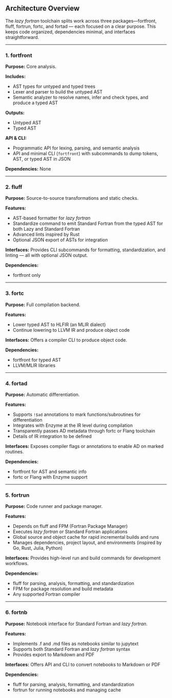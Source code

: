 ## Architecture Overview

The *lazy fortran* toolchain splits work across three packages—fortfront, fluff, fortrun, fortc, and fortad — each focused on a clear purpose. This keeps code organized, dependencies minimal, and interfaces straightforward.

---

### 1. fortfront

**Purpose:** Core analysis.

**Includes:**

- AST types for untyped and typed trees
- Lexer and parser to build the untyped AST
- Semantic analyzer to resolve names, infer and check types, and produce a typed AST

**Outputs:**

- Untyped AST
- Typed AST

**API & CLI:**

- Programmatic API for lexing, parsing, and semantic analysis
- API and minimal CLI (`fortfront`) with subcommands to dump tokens, AST, or typed AST in JSON

**Dependencies:** None

---

### 2. fluff

**Purpose:** Source-to-source transformations and static checks.

**Features:**

- AST-based formatter for *lazy fortran*
- Standardize command to emit Standard Fortran from the typed AST for both Lazy and Standard Fortran
- Advanced lints inspired by Rust
- Optional JSON export of ASTs for integration

**Interfaces:** Provides CLI subcommands for formatting, standardization, and linting — all with optional JSON output.

**Dependencies:**

- fortfront only

---

### 3. fortc

**Purpose:** Full compilation backend.

**Features:**

- Lower typed AST to HLFIR (an MLIR dialect)
- Continue lowering to LLVM IR and produce object code

**Interfaces:** Offers a compiler CLI to produce object code.

**Dependencies:**

- fortfront for typed AST
- LLVM/MLIR libraries

---

### 4. fortad

**Purpose:** Automatic differentiation.

**Features:**

- Supports `!$ad` annotations to mark functions/subroutines for differentiation
- Integrates with Enzyme at the IR level during compilation
- Transparently passes AD metadata through fortc or Flang toolchain
- Details of IR integration to be defined

**Interfaces:** Exposes compiler flags or annotations to enable AD on marked routines.

**Dependencies:**

- fortfront for AST and semantic info
- fortc or Flang with Enzyme support

---

### 5. fortrun

**Purpose:** Code runner and package manager.

**Features:**

- Depends on fluff and FPM (Fortran Package Manager)
- Executes *lazy fortran* or Standard Fortran applications
- Global source and object cache for rapid incremental builds and runs
- Manages dependencies, project layout, and environments (inspired by Go, Rust, Julia, Python)

**Interfaces:** Provides high-level run and build commands for development workflows.

**Dependencies:**

- fluff for parsing, analysis, formatting, and standardization
- FPM for package resolution and build metadata
- Any supported Fortran compiler

---

### 6. fortnb

**Purpose:** Notebook interface for Standard Fortran and *lazy fortran*.

**Features:**

- Implements .f and .md files as notebooks similar to jupytext
- Supports both Standard Fortran and *lazy fortran* syntax
- Provides export to Markdown and PDF

**Interfaces:** Offers API and CLI to convert notebooks to Markdown or PDF

**Dependencies:**

- fluff for parsing, analysis, formatting, and standardization
- fortrun for running notebooks and managing cache
